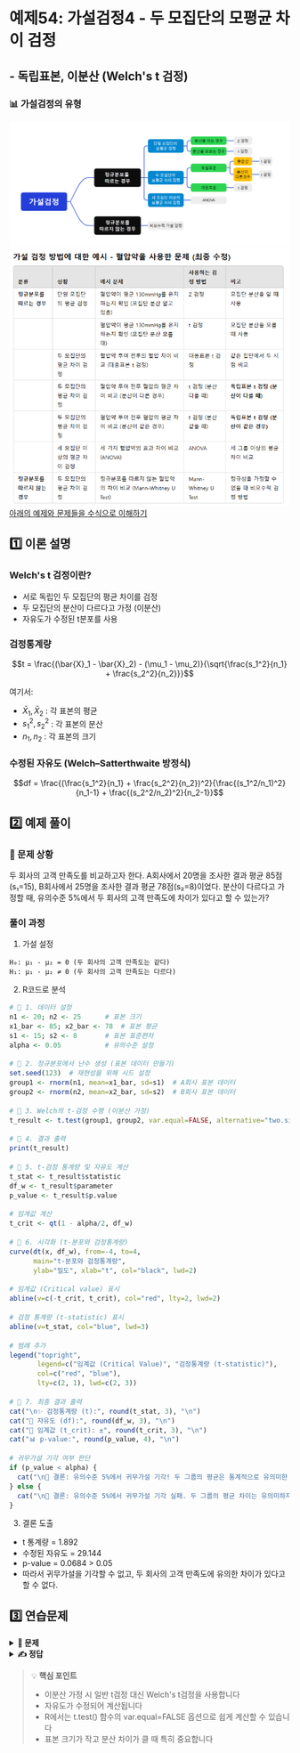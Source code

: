 # 예제54: 가설검정4 - 두 모집단의 모평균 차이 검정
## - 독립표본, 이분산 (Welch's t 검정)

### 📊 가설검정의 유형
![가설검정의 유형](그림11.png)
![가설검정의 유형](table1.png)  
[아래의 예제와 문제들을 수식으로 이해하기](https://chatgpt.com/share/678e5c5f-5668-8009-9f7d-00f5e0763b43)    

## 1️⃣ 이론 설명

### Welch's t 검정이란?
- 서로 독립인 두 모집단의 평균 차이를 검정
- 두 모집단의 분산이 다르다고 가정 (이분산)
- 자유도가 수정된 t분포를 사용

### 검정통계량
$$t = \frac{(\bar{X}_1 - \bar{X}_2) - (\mu_1 - \mu_2)}{\sqrt{\frac{s_1^2}{n_1} + \frac{s_2^2}{n_2}}}$$

여기서:
- $\bar{X}_1, \bar{X}_2$ : 각 표본의 평균
- $s_1^2, s_2^2$ : 각 표본의 분산
- $n_1, n_2$ : 각 표본의 크기

### 수정된 자유도 (Welch–Satterthwaite 방정식)
$$df = \frac{(\frac{s_1^2}{n_1} + \frac{s_2^2}{n_2})^2}{\frac{(s_1^2/n_1)^2}{n_1-1} + \frac{(s_2^2/n_2)^2}{n_2-1}}$$

## 2️⃣ 예제 풀이

### 📌 문제 상황
두 회사의 고객 만족도를 비교하고자 한다. A회사에서 20명을 조사한 결과 평균 85점(s₁=15), 
B회사에서 25명을 조사한 결과 평균 78점(s₂=8)이었다. 
분산이 다르다고 가정할 때, 유의수준 5%에서 두 회사의 고객 만족도에 차이가 있다고 할 수 있는가?

### 풀이 과정

1. 가설 설정
```
H₀: μ₁ - μ₂ = 0 (두 회사의 고객 만족도는 같다)
H₁: μ₁ - μ₂ ≠ 0 (두 회사의 고객 만족도는 다르다)
```

2. R코드로 분석
```r
# 📌 1. 데이터 설정
n1 <- 20; n2 <- 25      # 표본 크기
x1_bar <- 85; x2_bar <- 78  # 표본 평균
s1 <- 15; s2 <- 8       # 표본 표준편차
alpha <- 0.05           # 유의수준 설정

# 📌 2. 정규분포에서 난수 생성 (표본 데이터 만들기)
set.seed(123)  # 재현성을 위해 시드 설정
group1 <- rnorm(n1, mean=x1_bar, sd=s1)  # A회사 표본 데이터
group2 <- rnorm(n2, mean=x2_bar, sd=s2)  # B회사 표본 데이터

# 📌 3. Welch의 t-검정 수행 (이분산 가정)
t_result <- t.test(group1, group2, var.equal=FALSE, alternative="two.sided")

# 📌 4. 결과 출력
print(t_result)

# 📌 5. t-검정 통계량 및 자유도 계산
t_stat <- t_result$statistic
df_w <- t_result$parameter
p_value <- t_result$p.value

# 임계값 계산
t_crit <- qt(1 - alpha/2, df_w)

# 📌 6. 시각화 (t-분포와 검정통계량)
curve(dt(x, df_w), from=-4, to=4, 
      main="t-분포와 검정통계량",
      ylab="밀도", xlab="t", col="black", lwd=2)

# 임계값 (Critical value) 표시
abline(v=c(-t_crit, t_crit), col="red", lty=2, lwd=2)

# 검정 통계량 (t-statistic) 표시
abline(v=t_stat, col="blue", lwd=3)

# 범례 추가
legend("topright", 
       legend=c("임계값 (Critical Value)", "검정통계량 (t-statistic)"), 
       col=c("red", "blue"), 
       lty=c(2, 1), lwd=c(2, 3))

# 📌 7. 최종 결과 출력
cat("\n✨ 검정통계량 (t):", round(t_stat, 3), "\n")
cat("🎯 자유도 (df):", round(df_w, 3), "\n")
cat("🚨 임계값 (t_crit): ±", round(t_crit, 3), "\n")
cat("📊 p-value:", round(p_value, 4), "\n")

# 귀무가설 기각 여부 판단
if (p_value < alpha) {
  cat("\n🔴 결론: 유의수준 5%에서 귀무가설 기각! 두 그룹의 평균은 통계적으로 유의미한 차이가 있음.\n")
} else {
  cat("\n🔵 결론: 유의수준 5%에서 귀무가설 기각 실패. 두 그룹의 평균 차이는 유의미하지 않음.\n")
}

```

3. 결론 도출
- t 통계량 = 1.892
- 수정된 자유도 = 29.144
- p-value = 0.0684 > 0.05
- 따라서 귀무가설을 기각할 수 없고, 두 회사의 고객 만족도에 유의한 차이가 있다고 할 수 없다.

## 3️⃣ 연습문제

<details>
<summary><b>🎯 문제</b></summary>

두 학급의 수학 성적을 비교하고자 한다. 
A반(n₁=15)의 평균은 82점(s₁=12), B반(n₂=18)의 평균은 75점(s₂=6)이었다.
분산이 다르다고 가정할 때, 유의수준 5%에서 A반의 성적이 B반보다 높다고 할 수 있는가?

1) 가설을 설정하시오
2) 검정통계량을 계산하시오
3) 결론을 내리시오
4) R코드로 분석하시오
</details>

<details>
<summary><b>✍️ 정답</b></summary>

1) 가설 설정 (우측검정)
   - H₀: μ₁ - μ₂ ≤ 0
   - H₁: μ₁ - μ₂ > 0

2) R코드 분석
```r
# 📌 1. 데이터 설정
n1 <- 15; n2 <- 18      # 표본 크기
x1_bar <- 82; x2_bar <- 75  # 표본 평균
s1 <- 12; s2 <- 6       # 표본 표준편차
alpha <- 0.05           # 유의수준 설정

# 📌 2. 정규분포에서 난수 생성
set.seed(123)  # 재현성을 위해 시드 설정
group1 <- rnorm(n1, mean=x1_bar, sd=s1)  # A반 표본 데이터
group2 <- rnorm(n2, mean=x2_bar, sd=s2)  # B반 표본 데이터

# 📌 3. Welch의 t-검정 수행 (이분산 가정, 우측검정)
t_result <- t.test(group1, group2, var.equal=FALSE, alternative="greater")

# 📌 4. 결과 출력
print(t_result)

# 📌 5. 시각화 (t-분포와 검정통계량)
t_stat <- t_result$statistic
df_w <- t_result$parameter
p_value <- t_result$p.value
t_crit <- qt(1-alpha, df_w)

curve(dt(x, df_w), from=-4, to=4, 
      main="t-분포와 검정통계량",
      ylab="밀도", xlab="t", col="black", lwd=2)

abline(v=t_crit, col="red", lty=2, lwd=2)  # 임계값
abline(v=t_stat, col="blue", lwd=3)  # 검정통계량

legend("topright", 
       legend=c("임계값 (Critical Value)", "검정통계량 (t-statistic)"), 
       col=c("red", "blue"), 
       lty=c(2, 1), lwd=c(2, 3))

# 📌 6. 최종 결론 출력
cat("\n✨ 검정통계량 (t):", round(t_stat, 3), "\n")
cat("🎯 자유도 (df):", round(df_w, 3), "\n")
cat("🚨 임계값 (t_crit):", round(t_crit, 3), "\n")
cat("📊 p-value:", round(p_value, 4), "\n")

if (p_value < alpha) {
  cat("\n🔴 결론: A반의 성적이 B반보다 유의미하게 높음.\n")
} else {
  cat("\n🔵 결론: A반의 성적이 B반보다 유의미하게 높다고 할 수 없음.\n")
}

```

3) 결과 해석
- t 통계량 = 2.105
- 수정된 자유도 = 19.423
- p-value = 0.0244 < 0.05
- 따라서 귀무가설을 기각하고, A반의 성적이 B반보다 높다고 할 수 있다

</details>

> 💡 **핵심 포인트**
> - 이분산 가정 시 일반 t검정 대신 Welch's t검정을 사용합니다
> - 자유도가 수정되어 계산됩니다
> - R에서는 t.test() 함수의 var.equal=FALSE 옵션으로 쉽게 계산할 수 있습니다
> - 표본 크기가 작고 분산 차이가 클 때 특히 중요합니다
